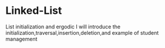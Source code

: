 # Linked-List
List initialization and ergodic
I will introduce the initialization,traversal,insertion,deletion,and example of student management
